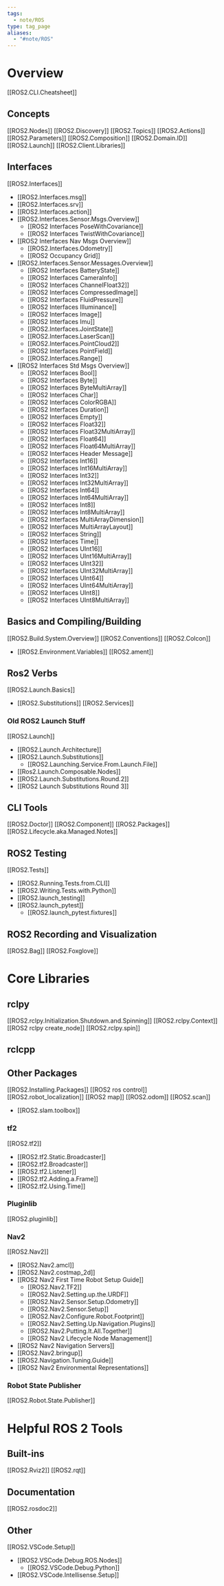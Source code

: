 ```yaml
---
tags:
  - note/ROS
type: tag_page
aliases:
  - "#note/ROS"
---
```

# Overview
[[ROS2.CLI.Cheatsheet]]

## Concepts
[[ROS2.Nodes]]
[[ROS2.Discovery]]
[[ROS2.Topics]]
[[ROS2.Actions]]
[[ROS2.Parameters]]
[[ROS2.Composition]]
[[ROS2.Domain.ID]]
[[ROS2.Launch]]
[[ROS2.Client.Libraries]]

## Interfaces
[[ROS2.Interfaces]]
- [[ROS2.Interfaces.msg]]
- [[ROS2.Interfaces.srv]]
- [[ROS2.Interfaces.action]]
- [[ROS2.Interfaces.Sensor.Msgs.Overview]]
	- [[ROS2 Interfaces PoseWithCovariance]]
	- [[ROS2 Interfaces TwistWithCovariance]]
- [[ROS2 Interfaces Nav Msgs Overview]]
	- [[ROS2.Interfaces.Odometry]]
	- [[ROS2 Occupancy Grid]]
- [[ROS2.Interfaces.Sensor.Messages.Overview]]
	- [[ROS2 Interfaces BatteryState]]
	- [[ROS2 Interfaces CameraInfo]]
	- [[ROS2 Interfaces ChannelFloat32]]
	- [[ROS2 Interfaces CompressedImage]]
	- [[ROS2 Interfaces FluidPressure]]
	- [[ROS2 Interfaces Illuminance]]
	- [[ROS2 Interfaces Image]]
	- [[ROS2 Interfaces Imu]]
	- [[ROS2.Interfaces.JointState]]
	- [[ROS2.Interfaces.LaserScan]]
	- [[ROS2.Interfaces.PointCloud2]]
	- [[ROS2 Interfaces PointField]]
	- [[ROS2.Interfaces.Range]]
- [[ROS2 Interfaces Std Msgs Overview]]
	- [[ROS2 Interfaces Bool]]
	- [[ROS2 Interfaces Byte]]
	- [[ROS2 Interfaces ByteMultiArray]]
	- [[ROS2 Interfaces Char]]
	- [[ROS2 Interfaces ColorRGBA]]
	- [[ROS2 Interfaces Duration]]
	- [[ROS2 Interfaces Empty]]
	- [[ROS2 Interfaces Float32]]
	- [[ROS2 Interfaces Float32MultiArray]]
	- [[ROS2 Interfaces Float64]]
	- [[ROS2 Interfaces Float64MultiArray]]
	- [[ROS2 Interfaces Header Message]]
	- [[ROS2 Interfaces Int16]]
	- [[ROS2 Interfaces Int16MultiArray]]
	- [[ROS2 Interfaces  Int32]]
	- [[ROS2 Interfaces  Int32MultiArray]]
	- [[ROS2 Interfaces  Int64]]
	- [[ROS2 Interfaces  Int64MultiArray]]
	- [[ROS2 Interfaces  Int8]]
	- [[ROS2 Interfaces  Int8MultiArray]]
	- [[ROS2 Interfaces  MultiArrayDimension]]
	- [[ROS2 Interfaces  MultiArrayLayout]]
	- [[ROS2 Interfaces  String]]
	- [[ROS2 Interfaces  Time]]
	- [[ROS2 Interfaces  UInt16]]
	- [[ROS2 Interfaces  UInt16MultiArray]]
	- [[ROS2 Interfaces  UInt32]]
	- [[ROS2 Interfaces  UInt32MultiArray]]
	- [[ROS2 Interfaces  UInt64]]
	- [[ROS2 Interfaces  UInt64MultiArray]]
	- [[ROS2 Interfaces  UInt8]]
	- [[ROS2 Interfaces  UInt8MultiArray]]

## Basics and Compiling/Building
[[ROS2.Build.System.Overview]]
[[ROS2.Conventions]]
[[ROS2.Colcon]]
- [[ROS2.Environment.Variables]]
[[ROS2.ament]]

## Ros2 Verbs
[[ROS2.Launch.Basics]]
- [[ROS2.Substitutions]]
[[ROS2.Services]]

### Old ROS2 Launch Stuff
[[ROS2.Launch]]
- [[ROS2.Launch.Architecture]]
- [[ROS2.Launch.Substitutions]]
	- [[ROS2.Launching.Service.From.Launch.File]]
- [[Ros2.Launch.Composable.Nodes]]
- [[ROS2.Launch.Substitutions.Round.2]]
- [[ROS2 Launch Substitutions Round 3]]

## CLI Tools
[[ROS2.Doctor]]
[[ROS2.Component]]
[[ROS2.Packages]]
[[ROS2.Lifecycle.aka.Managed.Notes]]

## ROS2 Testing
[[ROS2.Tests]]
- [[ROS2.Running.Tests.from.CLI]]
- [[ROS2.Writing.Tests.with.Python]]
- [[ROS2.launch_testing]]
- [[ROS2.launch_pytest]]
	- [[ROS2.launch_pytest.fixtures]]

## ROS2 Recording and Visualization
[[ROS2.Bag]]
[[ROS2.Foxglove]]

# Core Libraries
## rclpy
[[ROS2.rclpy.Initialization.Shutdown.and.Spinning]]
	[[ROS2.rclpy.Context]]
	[[ROS2 rclpy create_node]]
	[[ROS2.rclpy.spin]]

## rclcpp

## Other Packages
[[ROS2.Installing.Packages]]
[[ROS2 ros control]]
[[ROS2.robot_localization]]
[[ROS2 map]] 
[[ROS2.odom]]
[[ROS2.scan]]
- [[ROS2.slam.toolbox]]

### tf2
[[ROS2.tf2]]
- [[ROS2.tf2.Static.Broadcaster]]
- [[ROS2.tf2.Broadcaster]]
- [[ROS2.tf2.Listener]]
- [[ROS2.tf2.Adding.a.Frame]]
- [[ROS2.tf2.Using.Time]]

### Pluginlib
[[ROS2.pluginlib]]

### Nav2
[[ROS2.Nav2]]
- [[ROS2.Nav2.amcl]]
- [[ROS2.Nav2.costmap_2d]]
- [[ROS2 Nav2 First Time Robot Setup Guide]]
	- [[ROS2.Nav2.TF2]]
	- [[ROS2.Nav2.Setting.up.the.URDF]]
	- [[ROS2.Nav2.Sensor.Setup.Odometry]]
	- [[ROS2.Nav2.Sensor.Setup]]
	- [[ROS2.Nav2.Configure.Robot.Footprint]]
	- [[ROS2.Nav2.Setting.Up.Navigation.Plugins]]
	- [[ROS2.Nav2.Putting.It.All.Together]]
	- [[ROS2 Nav2 Lifecycle Node Management]]
- [[ROS2 Nav2 Navigation Servers]]
- [[ROS2.Nav2.bringup]]
- [[ROS2.Navigation.Tuning.Guide]]
- [[ROS2 Nav2 Environmental Representations]]

### Robot State Publisher
[[ROS2.Robot.State.Publisher]]

# Helpful ROS 2 Tools
## Built-ins
[[ROS2.Rviz2]]
[[ROS2.rqt]]

## Documentation
[[ROS2.rosdoc2]]

## Other
[[ROS2.VSCode.Setup]]
- [[ROS2.VSCode.Debug.ROS.Nodes]]
	- [[ROS2.VSCode.Debug.Python]]
- [[ROS2.VSCode.Intellisense.Setup]]






